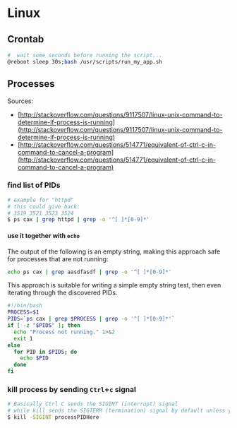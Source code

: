 # Linux

## Crontab
```bash
#  wait some seconds before running the script...
@reboot sleep 30s;bash /usr/scripts/run_my_app.sh
```


## Processes
Sources:
- [http://stackoverflow.com/questions/9117507/linux-unix-command-to-determine-if-process-is-running](http://stackoverflow.com/questions/9117507/linux-unix-command-to-determine-if-process-is-running)
- [http://stackoverflow.com/questions/514771/equivalent-of-ctrl-c-in-command-to-cancel-a-program](http://stackoverflow.com/questions/514771/equivalent-of-ctrl-c-in-command-to-cancel-a-program)


### find list of PIDs

```bash
# example for "httpd"
# this could give back:
# 3519 3521 3523 3524
$ ps cax | grep httpd | grep -o '^[ ]*[0-9]*'
```

#### use it together with `echo`
The output of the following is an empty string, making this approach safe for processes that are not running:

```bash
echo ps cax | grep aasdfasdf | grep -o '^[ ]*[0-9]*'
```

This approach is suitable for writing a simple empty string test, then even iterating through the discovered PIDs.

```bash
#!/bin/bash
PROCESS=$1
PIDS=`ps cax | grep $PROCESS | grep -o '^[ ]*[0-9]*'`
if [ -z "$PIDS" ]; then
  echo "Process not running." 1>&2
  exit 1
else
  for PID in $PIDS; do
    echo $PID
  done
fi
```

### kill process by sending `Ctrl`+`c` signal

```bash
# Basically Ctrl C sends the SIGINT (interrupt) signal
# while kill sends the SIGTERM (termination) signal by default unless you specify the signal to send.
$ kill -SIGINT processPIDHere
```
